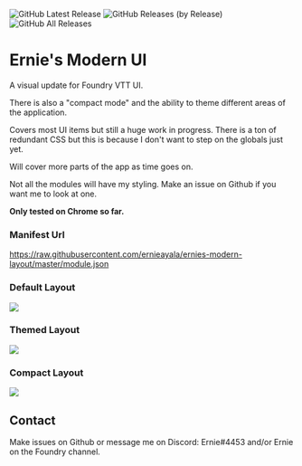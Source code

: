 ![GitHub Latest Release](https://img.shields.io/github/downloads/ernieayala/ernies-modern-layout/latest/total?style=flat-square)
![GitHub Releases (by Release)](https://img.shields.io/github/downloads/ernieayala/ernies-modern-layout/0.1.12/total?style=flat-square)
![GitHub All Releases](https://img.shields.io/github/downloads/ernieayala/ernies-modern-layout/total?style=flat-square)

# Ernie's Modern UI
A visual update for Foundry VTT UI.

There is also a "compact mode" and the ability to theme different areas of the application.

Covers most UI items but still a huge work in progress. There is a ton of redundant CSS but this is because I don't want to step on the globals just yet.

Will cover more parts of the app as time goes on.

Not all the modules will have my styling. Make an issue on Github if you want me to look at one.

**Only tested on Chrome so far.**

### Manifest Url
https://raw.githubusercontent.com/ernieayala/ernies-modern-layout/master/module.json

### Default Layout
<img src="https://github.com/ernieayala/ernies-modern-layout/raw/master/images/eml-default.jpg"
     style="max-width: 100%;" />

### Themed Layout
<img src="https://github.com/ernieayala/ernies-modern-layout/raw/master/images/eml-primary.jpg"
     style="max-width: 100%;" />

### Compact Layout
<img src="https://github.com/ernieayala/ernies-modern-layout/raw/master/images/eml-compact.jpg"
     style="max-width: 100%;" />

## Contact
Make issues on Github or message me on Discord: Ernie#4453 and/or Ernie on the Foundry channel.
